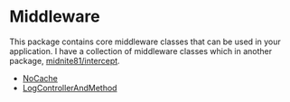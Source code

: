 # Middleware

This package contains core middleware classes that can be used in your application. I have a collection of middleware
classes which in another package, [midnite81/intercept](https://github.com/midnite81/intercept).

- [NoCache](Middleware/NoCache.md)
- [LogControllerAndMethod](Middleware/LogControllerAndMethod.md)
